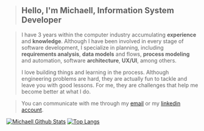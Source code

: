 [github]: https://github.com/MichaellAlavedraMunayco
[gmail]: mailto:f.michaell.a.m@gmail.com
[linkedin]: https://www.linkedin.com/in/femicalamu/

> ## Hello, I'm Michaell, Information System Developer

> I have 3 years within the computer industry accumulating **experience** and **knowledge**. Although I have been involved in every stage of software development, I specialize in planning, including **requirements analysis**, **data models** and flows, **process modeling** and automation, software **architecture**, **UX/UI**, among others.
> 
> I love building things and learning in the process. Although engineering problems are hard, they are actually fun to tackle and leave you with good lessons. For me, they are challenges that help me become better at what I do.

> You can communicate with me through my [email](gmail) or my [linkedin account](linkedin).
 
[![Michaell Github Stats](https://github-readme-stats.vercel.app/api?username=MichaellAlavedraMunayco&show_icons=true&count_private=true&include_all_commits=true&locale=en)](github) [![Top Langs](https://github-readme-stats.vercel.app/api/top-langs/?username=MichaellAlavedraMunayco&langs_count=8&layout=compact&locale=en)](github)
